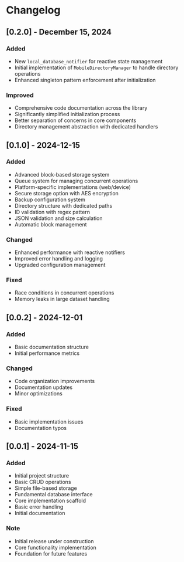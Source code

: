 # Changelog

## [0.2.0] - December 15, 2024

### Added
- New `local_database_notifier` for reactive state management
- Initial implementation of `MobileDirectoryManager` to handle directory operations
- Enhanced singleton pattern enforcement after initialization

### Improved
- Comprehensive code documentation across the library
- Significantly simplified initialization process
- Better separation of concerns in core components
- Directory management abstraction with dedicated handlers


## [0.1.0] - 2024-12-15
### Added
- Advanced block-based storage system
- Queue system for managing concurrent operations
- Platform-specific implementations (web/device)
- Secure storage option with AES encryption
- Backup configuration system
- Directory structure with dedicated paths
- ID validation with regex pattern
- JSON validation and size calculation
- Automatic block management

### Changed
- Enhanced performance with reactive notifiers
- Improved error handling and logging
- Upgraded configuration management

### Fixed
- Race conditions in concurrent operations
- Memory leaks in large dataset handling

## [0.0.2] - 2024-12-01
### Added
- Basic documentation structure
- Initial performance metrics

### Changed
- Code organization improvements
- Documentation updates
- Minor optimizations

### Fixed
- Basic implementation issues
- Documentation typos

## [0.0.1] - 2024-11-15
### Added
- Initial project structure
- Basic CRUD operations
- Simple file-based storage
- Fundamental database interface
- Core implementation scaffold
- Basic error handling
- Initial documentation

### Note
- Initial release under construction
- Core functionality implementation
- Foundation for future features

